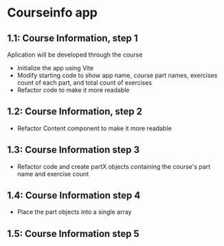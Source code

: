 # Courseinfo app

## 1.1: Course Information, step 1
Aplication will be developed through the course
* Initialize the app using Vite
* Modify starting code to show app name, course part names, exercises count of each part, and total count of exercises
* Refactor code to make it more readable

## 1.2: Course Information, step 2
* Refactor Content component to make it more readable

## 1.3: Course Information step 3
* Refactor code and create partX objects containing the course's part name and exercise count

## 1.4: Course Information step 4
* Place the part objects into a single array

## 1.5: Course Information step 5